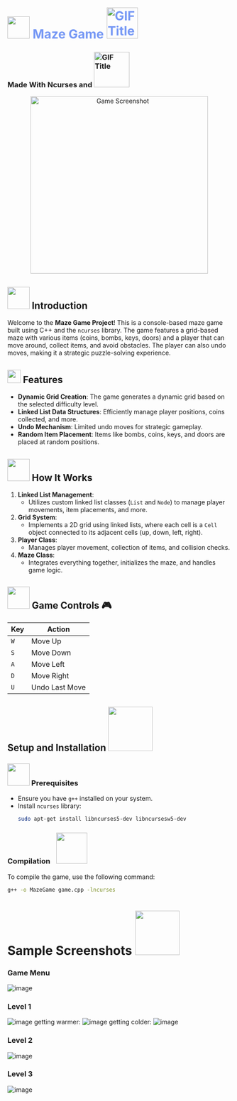 <h1 style="color: rgb(118, 152, 245)", align="left">
  <img src="https://emojis.slackmojis.com/emojis/images/1531849430/4246/blob-sunglasses.gif?1531849430" width="50"/>
  Maze Game
  <img src="https://i.pinimg.com/originals/d2/85/ba/d285ba2cc51a540ad5d5e06c489ce121.gif" alt="GIF Title" width="70"/>
</h1>

<h3 align="left">
  Made With Ncurses and 
  <img src="https://img.shields.io/badge/c++-%2300599C.svg?style=for-the-badge&logo=c%2B%2B&logoColor=white" alt="GIF Title" width="80"/>
</h3>




  <div align="center">
  <img src="https://github.com/user-attachments/assets/0d9672da-2368-4129-bce5-bb2157428fbe" alt="Game Screenshot" width="400"/>
</div>


## <img src="https://media.giphy.com/media/VgCDAzcKvsR6OM0uWg/giphy.gif" width="50"> Introduction

Welcome to the **Maze Game Project**! This is a console-based maze game built using C++ and the `ncurses` library. The game features a grid-based maze with various items (coins, bombs, keys, doors) and a player that can move around, collect items, and avoid obstacles. The player can also undo moves, making it a strategic puzzle-solving experience.

## <img src="https://media.giphy.com/media/VbK2YCQFWdg5nvH5wa/giphy.gif" width="30"> Features

- **Dynamic Grid Creation**: The game generates a dynamic grid based on the selected difficulty level.
- **Linked List Data Structures**: Efficiently manage player positions, coins collected, and more.
- **Undo Mechanism**: Limited undo moves for strategic gameplay.
- **Random Item Placement**: Items like bombs, coins, keys, and doors are placed at random positions.

##  <img src="https://media.giphy.com/media/JoaeMGYYkHpC/giphy.gif" width="50"> How It Works

1. **Linked List Management**: 
    - Utilizes custom linked list classes (`List` and `Node`) to manage player movements, item placements, and more.
2. **Grid System**: 
    - Implements a 2D grid using linked lists, where each cell is a `Cell` object connected to its adjacent cells (up, down, left, right).
3. **Player Class**: 
    - Manages player movement, collection of items, and collision checks.
4. **Maze Class**: 
    - Integrates everything together, initializes the maze, and handles game logic.

## <img src="https://media.giphy.com/media/KOLIHpiF4BVzQBUYUt/giphy.gif" width="50"> Game Controls 🎮

| Key | Action         |
|-----|----------------|
| `W` | Move Up        |
| `S` | Move Down      |
| `A` | Move Left      |
| `D` | Move Right     |
| `U` | Undo Last Move |

## Setup and Installation  <img src="https://media.giphy.com/media/3oKIPnAiaMCws8nOsE/giphy.gif" width="100"> 

### <img src="https://media.giphy.com/media/Ll22OhMLAlVDb8UQWe/giphy.gif" width="50">  Prerequisites

- Ensure you have `g++` installed on your system.
- Install `ncurses` library: 
    ```bash
    sudo apt-get install libncurses5-dev libncursesw5-dev
    ```

### Compilation <img src="https://media.giphy.com/media/kG9DITGH0UTsnFacyV/giphy.gif" width="70" style="float: center; margin-left: 10px;">


To compile the game, use the following command:
```bash
g++ -o MazeGame game.cpp -lncurses
```
# Sample Screenshots <img src="https://media.giphy.com/media/WnCTbHZRwNXS6YtGXv/giphy.gif" width="100"> 
### Game Menu
![image](https://github.com/user-attachments/assets/ed2887ea-66bc-45b8-b505-d5b034d89191)

### Level 1
![image](https://github.com/user-attachments/assets/5f9b7053-660c-4a4a-84ee-8cfe929e54f5)
getting warmer:
![image](https://github.com/user-attachments/assets/fc55463e-f28e-4920-8af4-7e12edc9ce7e)
getting colder:
![image](https://github.com/user-attachments/assets/e38a76d3-1b72-4fac-b021-6caa1f1998b3)

### Level 2
![image](https://github.com/user-attachments/assets/58aa57cb-01bb-4241-9bc6-fb3d67ba22d6)

### Level 3
![image](https://github.com/user-attachments/assets/ab98debc-b9dc-40a6-a49c-33b2ff5357b1)

